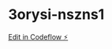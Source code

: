 # 3orysi-nszns1

[Edit in Codeflow ⚡️](https://stackblitz.com/~/github.com/VishalJethwa1/3orysi-nszns1)